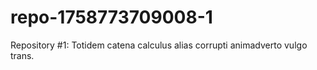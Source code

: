 # repo-1758773709008-1
Repository #1: Totidem catena calculus alias corrupti animadverto vulgo trans.
